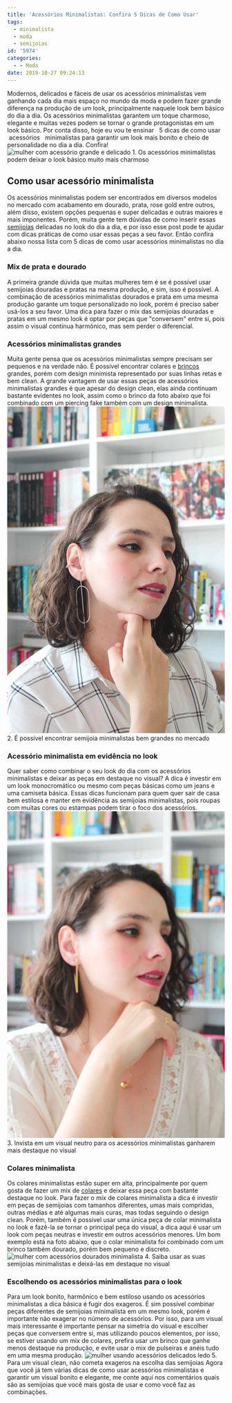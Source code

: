 ```yaml
---
title: 'Acessórios Minimalistas: Confira 5 Dicas de Como Usar'
tags:
  - minimalista
  - moda
  - semijoias
id: '5974'
categories:
  - - Moda
date: 2019-10-27 09:24:13
---
```


Modernos, delicados e fáceis de usar os acessórios minimalistas vem ganhando cada dia mais espaço no mundo da moda e podem fazer grande diferença na produção de um look, principalmente naquele look bem básico do dia a dia. Os acessórios minimalistas garantem um toque charmoso, elegante e muitas vezes podem se tornar o grande protagonistas em um look básico. Por conta disso, hoje eu vou te ensinar   5 dicas de como usar   acessórios   minimalistas para garantir um look mais bonito e cheio de personalidade no dia a dia. Confira! ![mulher com acessório grande e delicado](/images/2019/10/mulher-com-acessório-grande-e-delicado.jpeg "mulher com acessório grande e delicado") 1. Os acessórios minimalistas podem deixar o look básico muito mais charmoso

## Como usar acessório minimalista

Os acessórios minimalistas podem ser encontrados em diversos modelos no mercado com acabamento em dourado, prata, rose gold entre outros, além disso, existem opções pequenas e super delicadas e outras maiores e mais imponentes. Porém, muita gente tem dúvidas de como inserir essas [semijoias](https://www.lindabela.com.br) delicadas no look do dia a dia, e por isso esse post pode te ajudar com dicas práticas de como usar essas peças a seu favor. Então confira abaixo nossa lista com 5 dicas de como usar acessórios minimalistas no dia a dia.

### Mix de prata e dourado

A primeira grande dúvida que muitas mulheres tem é se é possível usar semijoias douradas e pratas na mesma produção, e sim, isso é possível. A combinação de acessórios minimalistas dourados e prata em uma mesma produção garante um toque personalizado no look, porém é preciso saber usá-los a seu favor. Uma dica para fazer o mix das semijoias douradas e pratas em um mesmo look é optar por peças que "conversem" entre si, pois assim o visual continua harmônico, mas sem perder o diferencial.

### Acessórios minimalistas grandes

Muita gente pensa que os acessórios minimalistas sempre precisam ser pequenos e na verdade não. É possível encontrar colares e [brincos](https://www.lindabela.com.br/brincos) grandes, porém com design minimista representado por suas linhas retas e bem clean. A grande vantagem de usar essas peças de acessórios minimalistas grandes é que apesar do design clean, elas ainda continuam bastante evidentes no look, assim como o brinco da foto abaixo que foi combinado com um piercing fake também com um design minimalista. ![mulher usando semijoia minimalista prata](/images/2019/10/mulher-usando-semijoia-minimalista-prata.jpeg "mulher usando semijoia minimalista prata") 2. É possível encontrar semijoia minimalistas bem grandes no mercado

### Acessório minimalista em evidência no look

Quer saber como combinar o seu look do dia com os acessórios minimalistas e deixar as peças em destaque no visual? A dica é investir em um look monocromático ou mesmo com peças básicas como um jeans e uma camiseta básica. Essas dicas funcionam para quem quer sair de casa bem estilosa e manter em evidência as semijoias minimalistas, pois roupas com muitas cores ou estampas podem tirar o foco dos acessórios. ![mulher com acessorios minimalistas dourados](/images/2019/10/mulher-com-acessorios-minimalistas-dourados.jpeg "mulher com acessorio minimalistas dourados") 3. Invista em um visual neutro para os acessórios minimalistas ganharem mais destaque no visual

### Colares minimalista

Os colares minimalistas estão super em alta, principalmente por quem gosta de fazer um mix de [colares](https://www.lindabela.com.br/colares) e deixar essa peça com bastante destaque no look. Para fazer o mix de colares minimalista a dica é investir em peças de semijoias com tamanhos diferentes, umas mais compridas, outras médias e até algumas mais curas, mas todas seguindo o design clean. Porém, também é possível usar uma única peça de colar minimalista no look e fazê-la se tornar o principal peça do visual, a dica aqui é usar um look com peças neutras e investir em outros acessórios menores. Um bom exemplo está na foto abaixo, que o colar minimalista foi combinado com um brinco também dourado, porém bem pequeno e discreto. ![mulher com acessórios dourados minimalista](/images/2019/10/mulher-com-acessórios-dourados-minimalista.jpeg "mulher com acessórios dourados minimalista") 4. Saiba usar as suas semijoias minimalistas e deixá-las em destaque no visual

### Escolhendo os acessórios minimalistas para o look

Para um look bonito, harmônico e bem estiloso usando os acessórios minimalistas a dica básica é fugir dos exageros. É sim possível combinar peças diferentes de semijoias minimalista em um mesmo look, porém é importante não exagerar no número de acessórios. Por isso, para um visual mais interessante é importante pensar na simetria do visual e escolher peças que conversem entre si, mas utilizando poucos elementos, por isso, se estiver usando um mix de colares, prefira usar um brinco que ganhe menos destaque na produção, e evite usar o mix de pulseiras e anéis tudo em uma mesma produção. ![mulher usando acessórios delicados ledo](/images/2019/10/mulher-usando-acessórios-delicados-ledo.jpeg "mulher usando acessórios delicados ledo") 5. Para um visual clean, não cometa exageros na escolha das semijoias Agora que você já tem várias dicas de como usar acessórios minimalistas e garantir um visual bonito e elegante, me conte aqui nos comentários quais são as semijoias que você mais gosta de usar e como você faz as combinações.
